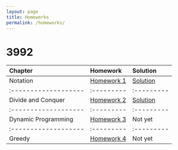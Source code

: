 ```yaml
---
layout: page
title: Homeworks
permalink: /homeworks/
---
```


# 3992

| Chapter            | Homework | Solution |
|:-------------------|:---------|:---------|
| Notation           | [Homework 1](https://kntu-ce.github.io/PG_AD/documents/AD_3992_HW1.pdf)  | [Solution](http:kntu-ce.github.io/PG_AD/documents/AD_3992_HW1_Sol.pdf)  |
|:-------------------|:---------|:---------|
| Divide and Conquer | [Homework 2](https://kntu-ce.github.io/PG_AD/documents/AD_3992_HW2.pdf)  | [Solution](http:kntu-ce.github.io/PG_AD/documents/AD_3992_HW2_Sol.pdf)  |
|:-------------------|:---------|:---------|
| Dynamic Programming | [Homework 3](https://kntu-ce.github.io/PG_AD/documents/AD_3992_HW3.pdf)  | Not yet  |
|:-------------------|:---------|:---------|
| Greedy | [Homework 4](https://kntu-ce.github.io/PG_AD/documents/AD_3992_HW4.pdf)  | Not yet  |